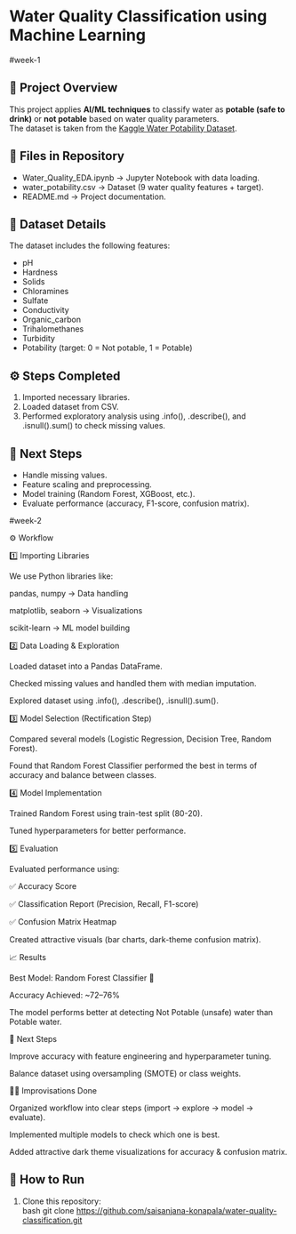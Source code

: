 # Water Quality Classification using Machine Learning
#week-1
## 📌 Project Overview
This project applies **AI/ML techniques** to classify water as **potable (safe to drink)** or **not potable** based on water quality parameters.  
The dataset is taken from the [Kaggle Water Potability Dataset](https://www.kaggle.com/datasets/adityakadiwal/water-potability).

## 📂 Files in Repository
- Water_Quality_EDA.ipynb → Jupyter Notebook with data loading.
- water_potability.csv → Dataset (9 water quality features + target).
- README.md → Project documentation.

## 🧪 Dataset Details
The dataset includes the following features:
- pH  
- Hardness  
- Solids  
- Chloramines  
- Sulfate  
- Conductivity 
- Organic_carbon  
- Trihalomethanes 
- Turbidity  
- Potability (target: 0 = Not potable, 1 = Potable)

## ⚙️ Steps Completed
1. Imported necessary libraries.  
2. Loaded dataset from CSV.  
3. Performed exploratory analysis using .info(), .describe(), and .isnull().sum() to check missing values.

## 🚀 Next Steps
- Handle missing values.  
- Feature scaling and preprocessing.  
- Model training (Random Forest, XGBoost, etc.).  
- Evaluate performance (accuracy, F1-score, confusion matrix).

#week-2

⚙️ Workflow

1️⃣ Importing Libraries

We use Python libraries like:

pandas, numpy → Data handling

matplotlib, seaborn → Visualizations

scikit-learn → ML model building

2️⃣ Data Loading & Exploration

Loaded dataset into a Pandas DataFrame.

Checked missing values and handled them with median imputation.

Explored dataset using .info(), .describe(), .isnull().sum().

3️⃣ Model Selection (Rectification Step)

Compared several models (Logistic Regression, Decision Tree, Random Forest).

Found that Random Forest Classifier performed the best in terms of accuracy and balance between classes.

4️⃣ Model Implementation

Trained Random Forest using train-test split (80-20).

Tuned hyperparameters for better performance.

5️⃣ Evaluation

Evaluated performance using:

✅ Accuracy Score

✅ Classification Report (Precision, Recall, F1-score)

✅ Confusion Matrix Heatmap

Created attractive visuals (bar charts, dark-theme confusion matrix).

📈 Results

Best Model: Random Forest Classifier 🌳

Accuracy Achieved: ~72–76%

The model performs better at detecting Not Potable (unsafe) water than Potable water.

🔮 Next Steps

Improve accuracy with feature engineering and hyperparameter tuning.

Balance dataset using oversampling (SMOTE) or class weights.

👩‍💻 Improvisations Done

Organized workflow into clear steps (import → explore → model → evaluate).

Implemented multiple models to check which one is best.

Added attractive dark theme visualizations for accuracy & confusion matrix.


## 📖 How to Run
1. Clone this repository:  
   bash
   git clone https://github.com/saisanjana-konapala/water-quality-classification.git
